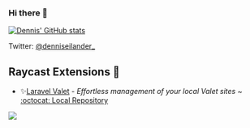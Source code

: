 ### Hi there 👋

[![Dennis' GitHub stats](https://github-readme-stats.vercel.app/api?username=denniseilander&show_icons=true)](https://github.com/denniseilander/denniseilander)

Twitter: [@denniseilander_](https://twitter.com/denniseilander_)

## Raycast Extensions 🚀

- ✨[Laravel Valet](https://www.raycast.com/denniseilander/laravel-valet) - _Effortless management of your local Valet sites_ ~ [:octocat: Local Repository](https://github.com/denniseilander/raycast-laravel-valet)


<!--
**denniseilander/denniseilander** is a ✨ _special_ ✨ repository because its `README.md` (this file) appears on your GitHub profile.
-->

![](https://hit.yhype.me/github/profile?user_id=3907144)
